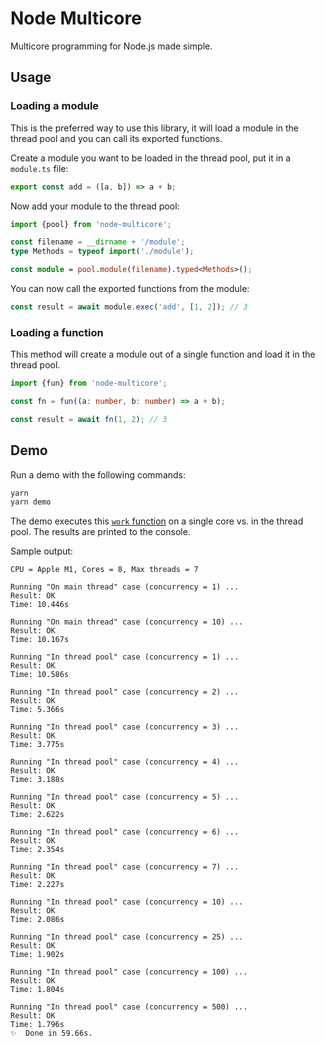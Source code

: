 # Node Multicore

Multicore programming for Node.js made simple.


## Usage

### Loading a module

This is the preferred way to use this library, it will load a module in the
thread pool and you can call its exported functions.

Create a module you want to be loaded in the thread pool, put it in a `module.ts` file:

```ts
export const add = ([a, b]) => a + b;
```

Now add your module to the thread pool:

```ts
import {pool} from 'node-multicore';

const filename = __dirname + '/module';
type Methods = typeof import('./module');

const module = pool.module(filename).typed<Methods>();
```

You can now call the exported functions from the module:

```ts
const result = await module.exec('add', [1, 2]); // 3
```


### Loading a function

This method will create a module out of a single function and load it in the
thread pool.

```ts
import {fun} from 'node-multicore';

const fn = fun((a: number, b: number) => a + b);

const result = await fn(1, 2); // 3
```


## Demo

Run a demo with the following commands:

```bash
yarn
yarn demo
```

The demo executes this [`work` function](demo/module.js) on a single core vs.
in the thread pool. The results are printed to the console.

Sample output:

```
CPU = Apple M1, Cores = 8, Max threads = 7

Running "On main thread" case (concurrency = 1) ...
Result: OK
Time: 10.446s

Running "On main thread" case (concurrency = 10) ...
Result: OK
Time: 10.167s

Running "In thread pool" case (concurrency = 1) ...
Result: OK
Time: 10.586s

Running "In thread pool" case (concurrency = 2) ...
Result: OK
Time: 5.366s

Running "In thread pool" case (concurrency = 3) ...
Result: OK
Time: 3.775s

Running "In thread pool" case (concurrency = 4) ...
Result: OK
Time: 3.188s

Running "In thread pool" case (concurrency = 5) ...
Result: OK
Time: 2.622s

Running "In thread pool" case (concurrency = 6) ...
Result: OK
Time: 2.354s

Running "In thread pool" case (concurrency = 7) ...
Result: OK
Time: 2.227s

Running "In thread pool" case (concurrency = 10) ...
Result: OK
Time: 2.086s

Running "In thread pool" case (concurrency = 25) ...
Result: OK
Time: 1.902s

Running "In thread pool" case (concurrency = 100) ...
Result: OK
Time: 1.804s

Running "In thread pool" case (concurrency = 500) ...
Result: OK
Time: 1.796s
✨  Done in 59.66s.
```
